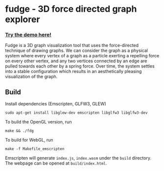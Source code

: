 # fudge - 3D force directed graph explorer

### **[Try the demo here!](https://justinleung.me/fudge)**

Fudge is a 3D graph visualization tool that uses the force-directed technique of drawing graphs.  We can consider the graph as a physical system where every vertex of a graph as a particle exerting a repelling force on every other vertex, and any two vertices connected by an edge are pulled towards each other by a spring force. Over time, the system settles into a stable configuration which results in an aesthetically pleasing visualization of the graph.

## Build

Install dependencies (Emscripten, GLFW3, GLEW)

``` 
sudo apt-get install libglew-dev emscripten libglfw3 libglfw3-dev
```

To build the OpenGL version, run

```
make && ./fdg
```

To build for WebGL, run

```
make -f Makefile_emscripten
```

Emscripten will generate `index.js`, `index.wasm` under the `build` directory. The webpage can be opened at `build/index.html`.